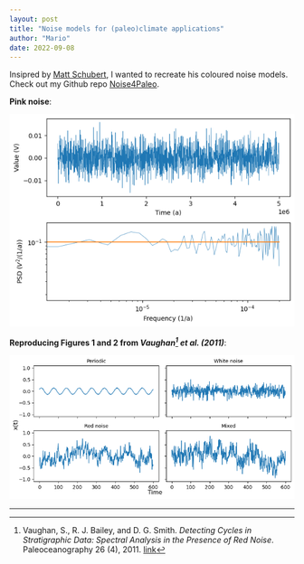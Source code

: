 ```yaml
---
layout: post
title: "Noise models for (paleo)climate applications"
author: "Mario"
date: 2022-09-08
---
```


Insipred by [Matt Schubert](https://blog.ioces.com/matt/posts/colouring-noise/), I wanted to recreate his coloured noise models. Check out my Github repo [Noise4Paleo](https://github.com/mkrapp/noise4paleo).

**Pink noise**:

![](/assets/pink_noise.png)




**Reproducing Figures 1 and 2 from _Vaughan[^1] et al. (2011)_**:

![](/assets/vaughan_fig1_2.png)

---

[^1]: Vaughan, S., R. J. Bailey, and D. G. Smith. *Detecting Cycles in Stratigraphic Data: Spectral Analysis in the Presence of Red Noise*. Paleoceanography 26 (4), 2011. [link](https://doi.org/10.1029/2011PA002195)
